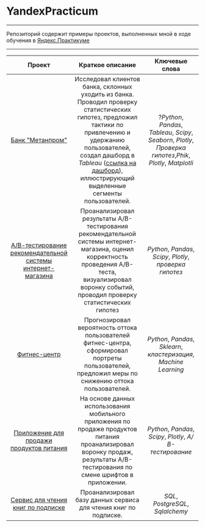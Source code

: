 # YandexPracticum


---

Репозиторий содержит примеры проектов, выполненных мной в ходе обучения в [Яндекс.Практикуме](https://practicum.yandex.ru/)

---




| Проект               | Краткое описание          | Ключевые слова                     | 
|:---------------------------:|:---------------------------:|:---------------------------:| 
| [Банк "Метанпром"](https://github.com/alexpolyakow/YandexPracticum/tree/main/FInal%20Project) | Исследовал клиентов банка, склонных уходить из банка. Проводил проверку статистических гипотез, предложил тактики по привлечению и удержанию пользователей, создал дашборд в *Tableau* ([ссылка на дашборд](https://public.tableau.com/app/profile/aleksei7386/viz/Myfirstdashboard_16792466440420/Dashboard2?publish=yes)), иллюстрирующий выделенные сегменты пользователей. | ?*Python*, *Pandas*, *Tableau*, *Scipy*, *Seaborn*, *Plotly*, *Проверка гипотез*,*Phik*, *Plotly*, *Matplotli*
| [А/В-тестирование рекомендательной системы интернет-магазина](https://github.com/turdakovan/Yandex_Practicum/tree/main/a_b_marketing_events) | Проанализировал результаты А/В-тестирования рекомендательной системы интернет-магазина, оценил корректность проведения А/В-теста, визуализировал воронку событий, проводил проверку статистических гипотез | *Python*, *Pandas*, *Scipy*, *Plotly*, *проверка гипотез* | 
| [Фитнес-центр](https://github.com/turdakovan/Yandex_Practicum/tree/main/gym_churn) | Прогнозировал вероятность оттока пользователей фитнес-центра, сформировал портреты пользователей, предложил меры по снижению оттока пользователей. | *Python*, *Pandas*, *Sklearn*, *кластеризация*, *Machine Learning*| 
| [Приложение для продажи продуктов питания](https://github.com/turdakovan/Yandex_Practicum/tree/main/food_sales_app) | На основе данных использования мобильного приложения по продаже продуктов питания проанализировал воронку продаж, результаты А/В-тестирования по смене шрифтов в приложении. | *Python*, *Pandas*, *Scipy*, *Plotly*, *А/В-тестирование*| 
| [Сервис для чтения книг по подписке](https://github.com/turdakovan/Yandex_Practicum/tree/main/books_sql) | Проанализировал базу данных сервиса для чтения книг по подписке. | *SQL*, *PostgreSQL*, *Sqlalchemy*| 
